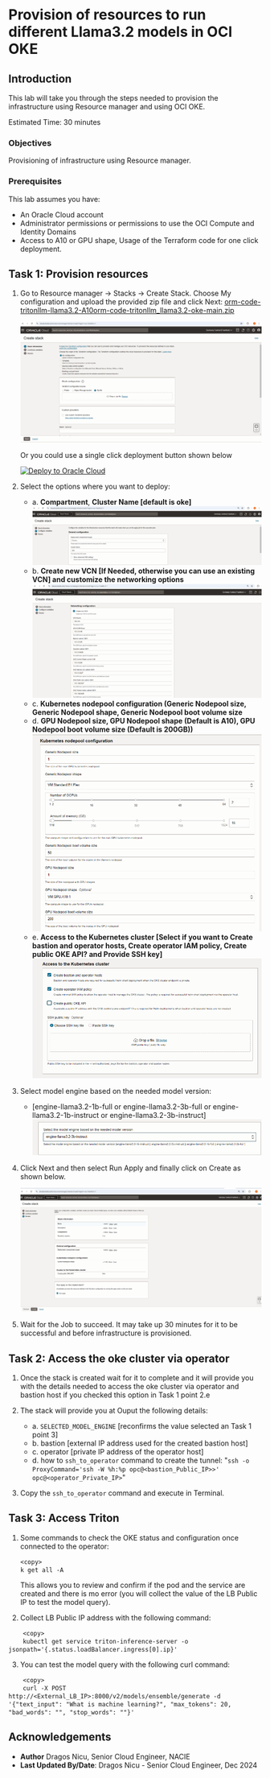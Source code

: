# Provision of resources to run different Llama3.2 models in OCI OKE

## Introduction

This lab will take you through the steps needed to provision the infrastructure using Resource manager and using OCI OKE.

Estimated Time: 30 minutes

### Objectives

Provisioning of infrastructure using Resource manager.

### Prerequisites

This lab assumes you have:

* An Oracle Cloud account
* Administrator permissions or permissions to use the OCI Compute and Identity Domains
* Access to A10 or GPU shape, Usage of the Terraform code for one click deployment.

## Task 1: Provision resources

1. Go to Resource manager -> Stacks -> Create Stack. Choose My configuration and upload the provided zip file and click Next: [orm-code-tritonllm-llama3.2-A10orm-code-tritonllm_llama3.2-oke-main.zip](https://github.com/dranicu/orm_code_tritonllm_llama3.2_oke/archive/refs/heads/main.zip)

    ![Resource Manager](images/resource_manager.png)

    Or you could use a single click deployment button shown below

    [![Deploy to Oracle Cloud](https://oci-resourcemanager-plugin.plugins.oci.oraclecloud.com/latest/deploy-to-oracle-cloud.svg)](https://cloud.oracle.com/resourcemanager/stacks/create?zipUrl=https://github.com/dranicu/orm_code_tritonllm_llama3.2_oke/archive/refs/heads/main.zip)

2. Select the options where you want to deploy:
    * a. **Compartment**, **Cluster Name [default is oke]**
![Compartment_Cluster](images/compartment_cluster.png)
    * b. **Create new VCN [If Needed, otherwise you can use an existing VCN] and customize the networking options**
![Networking_config](images/networking_configuration.png)
    * c. **Kubernetes nodepool configuration (Generic Nodepool size, Generic Nodepool shape, Generic Nodepool boot volume size**
    * d. **GPU Nodepool size, GPU Nodepool shape (Default is A10), GPU Nodepool boot volume size (Default is 200GB))**
![Nodepool](images/nodepool.png)
    * e. **Access to the Kubernetes cluster [Select if you want to Create bastion and operator hosts, Create operator IAM policy, Create public OKE API? and Provide SSH key]**
![Access_Kubernetes](images/access_kubernetes.png)

3. Select model engine based on the needed model version:
    * [engine-llama3.2-1b-full or engine-llama3.2-3b-full or engine-llama3.2-1b-instruct or engine-llama3.2-3b-instruct]
![Select_Model](images/select_model.png)

4. Click Next and then select Run Apply and finally click on Create as shown below.

    ![Apply Stack](images/apply_stack.png)

5. Wait for the Job to succeed. It may take up 30 minutes for it to be successful and before infrastructure is provisioned.

## Task 2: Access the oke cluster via operator

1. Once the stack is created wait for it to complete and it will provide you with the details needed to access the oke cluster via operator and bastion host if you checked this option in Task 1 point 2.e

2. The stack will provide you at Ouput the following details:
   * a. `SELECTED_MODEL_ENGINE` [reconfirms the value selected an Task 1 point 3]
   * b. bastion [external IP address used for the created bastion host]
   * c. operator [private IP address of the operator host]
   * d. how to `ssh_to_operator` command to create the tunnel: "`ssh -o ProxyCommand='ssh -W %h:%p opc@<bastion_Public_IP>>' opc@<operator_Private_IP>`"

3. Copy the `ssh_to_operator` command and execute in Terminal.

## Task 3: Access Triton

1. Some commands to check the OKE status and configuration once connected to the operator:
    ```
    <copy>
    k get all -A
    ```
    This allows you to review and confirm if the pod and the service are created and there is mo error (you will collect the value of the LB Public IP to test the model query).

2. Collect LB Public IP address with the following command:

```
    <copy>
    kubectl get service triton-inference-server -o jsonpath='{.status.loadBalancer.ingress[0].ip}'
```

3. You can test the model query with the following curl command:

```
    <copy>
    curl -X POST http://<External_LB_IP>:8000/v2/models/ensemble/generate -d '{"text_input": "What is machine learning?", "max_tokens": 20, "bad_words": "", "stop_words": ""}'
```

## Acknowledgements

* **Author** Dragos Nicu, Senior Cloud Engineer, NACIE
* **Last Updated By/Date**: Dragos Nicu - Senior Cloud Engineer, Dec 2024
